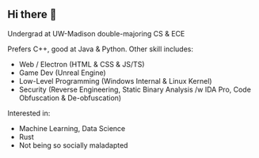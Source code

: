 ## Hi there 👋

Undergrad at UW-Madison double-majoring CS & ECE

Prefers C++, good at Java & Python. Other skill includes:
- Web / Electron (HTML & CSS & JS/TS)
- Game Dev (Unreal Engine)
- Low-Level Programming (Windows Internal & Linux Kernel)
- Security (Reverse Engineering, Static Binary Analysis /w IDA Pro, Code Obfuscation & De-obfuscation)

Interested in:
- Machine Learning, Data Science
- Rust
- Not being so socially maladapted

<!--
**KZDKM/KZDKM** is a ✨ _special_ ✨ repository because its `README.md` (this file) appears on your GitHub profile.

Here are some ideas to get you started:

- 🔭 I’m currently working on ...
- 🌱 I’m currently learning ...
- 👯 I’m looking to collaborate on ...
- 🤔 I’m looking for help with ...
- 💬 Ask me about ...
- 📫 How to reach me: ...
- 😄 Pronouns: ...
- ⚡ Fun fact: ...
-->
